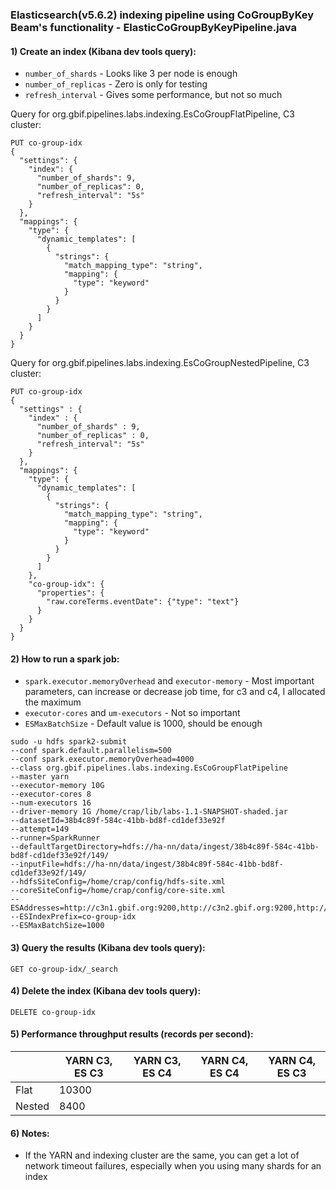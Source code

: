 ### Elasticsearch(v5.6.2) indexing pipeline using CoGroupByKey Beam's functionality - ElasticCoGroupByKeyPipeline.java

#### 1) Create an index (Kibana dev tools query):
* `number_of_shards` - Looks like 3 per node is enough
* `number_of_replicas` - Zero is only for testing
* `refresh_interval` - Gives some performance, but not so much

Query for org.gbif.pipelines.labs.indexing.EsCoGroupFlatPipeline, C3 cluster:
```
PUT co-group-idx
{
  "settings": {
    "index": {
      "number_of_shards": 9,
      "number_of_replicas": 0,
      "refresh_interval": "5s"
    }
  },
  "mappings": {
    "type": {
      "dynamic_templates": [
        {
          "strings": {
            "match_mapping_type": "string",
            "mapping": {
              "type": "keyword"
            }
          }
        }
      ]
    }
  }
}
```

Query for org.gbif.pipelines.labs.indexing.EsCoGroupNestedPipeline, C3 cluster:
```
PUT co-group-idx
{
  "settings" : {
    "index" : {
      "number_of_shards" : 9,
      "number_of_replicas" : 0,
      "refresh_interval": "5s"
    }
  },
  "mappings": {
    "type": {
      "dynamic_templates": [
        {
          "strings": {
            "match_mapping_type": "string",
            "mapping": {
              "type": "keyword"
            }
          }
        }
      ]
    },
    "co-group-idx": {
      "properties": {
        "raw.coreTerms.eventDate": {"type": "text"}
      }
    }
  }
}
```

#### 2) How to run a spark job:
* `spark.executor.memoryOverhead` and `executor-memory` - Most important parameters, can increase or decrease job time, for c3 and c4, I allocated the maximum
* `executor-cores` and `um-executors` - Not so important
* `ESMaxBatchSize` - Default value is 1000, should be enough
```
sudo -u hdfs spark2-submit
--conf spark.default.parallelism=500
--conf spark.executor.memoryOverhead=4000
--class org.gbif.pipelines.labs.indexing.EsCoGroupFlatPipeline
--master yarn
--executor-memory 10G
--executor-cores 8
--num-executors 16
--driver-memory 1G /home/crap/lib/labs-1.1-SNAPSHOT-shaded.jar
--datasetId=38b4c89f-584c-41bb-bd8f-cd1def33e92f
--attempt=149
--runner=SparkRunner
--defaultTargetDirectory=hdfs://ha-nn/data/ingest/38b4c89f-584c-41bb-bd8f-cd1def33e92f/149/
--inputFile=hdfs://ha-nn/data/ingest/38b4c89f-584c-41bb-bd8f-cd1def33e92f/149/
--hdfsSiteConfig=/home/crap/config/hdfs-site.xml
--coreSiteConfig=/home/crap/config/core-site.xml
--ESAddresses=http://c3n1.gbif.org:9200,http://c3n2.gbif.org:9200,http://c3n3.gbif.org:9200
--ESIndexPrefix=co-group-idx
--ESMaxBatchSize=1000
```

#### 3) Query the results (Kibana dev tools query):
```
GET co-group-idx/_search
```

#### 4) Delete the index (Kibana dev tools query):
```
DELETE co-group-idx
```

#### 5) Performance throughput results (records per second):

|           | YARN C3, ES C3 |YARN C3, ES C4|YARN C4, ES C4|YARN C4, ES C3|
|-----------|----------------|--------------|--------------|--------------|
|Flat       |10300           |              |              |              |
|Nested     |8400            |              |              |              |

#### 6) Notes:
* If the YARN and indexing cluster are the same, you can get a lot of network timeout failures, especially when you using many shards for an index
